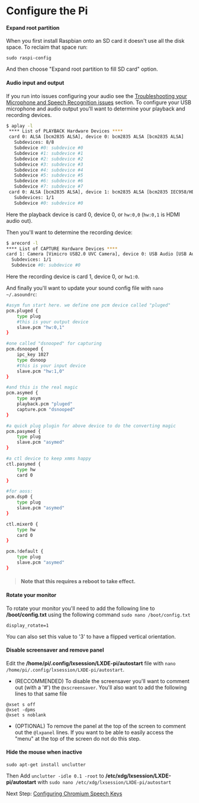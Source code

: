 # Configure the Pi

#### Expand root partition
When you first install Raspbian onto an SD card it doesn't use all the disk space. To reclaim that space run:
```
sudo raspi-config
```
And then choose "Expand root partition to fill SD card" option.

#### Audio input and output
If you run into issues configuring your audio see the [Troubleshooting your Microphone and Speech Recognition issues](troubleshooting.md#microphone_and_speech_recognition_issues) section. To configure your USB microphone and audio output you'll want to determine your playback and recording devices. 

``` bash
$ aplay -l
 **** List of PLAYBACK Hardware Devices ****
 card 0: ALSA [bcm2835 ALSA], device 0: bcm2835 ALSA [bcm2835 ALSA]
   Subdevices: 8/8
   Subdevice #0: subdevice #0
   Subdevice #1: subdevice #1
   Subdevice #2: subdevice #2
   Subdevice #3: subdevice #3
   Subdevice #4: subdevice #4
   Subdevice #5: subdevice #5
   Subdevice #6: subdevice #6
   Subdevice #7: subdevice #7
 card 0: ALSA [bcm2835 ALSA], device 1: bcm2835 ALSA [bcm2835 IEC958/HDMI]
   Subdevices: 1/1
   Subdevice #0: subdevice #0
```
Here the playback device is card 0, device 0, or `hw:0,0` (`hw:0,1` is HDMI audio out).

Then you'll want to determine the recording device:
``` bash
$ arecord -l
**** List of CAPTURE Hardware Devices ****
card 1: Camera [Vimicro USB2.0 UVC Camera], device 0: USB Audio [USB Audio]
  Subdevices: 1/1
  Subdevice #0: subdevice #0
```
Here the recording device is card 1, device 0, or `hw1:0`.


And finally you'll want to update your sound config file with `nano ~/.asoundrc`:

``` bash
#asym fun start here. we define one pcm device called "pluged"
pcm.pluged {
    type plug
    #this is your output device
    slave.pcm "hw:0,1"
}

#one called "dsnooped" for capturing
pcm.dsnooped {
    ipc_key 1027
    type dsnoop
    #this is your input device
    slave.pcm "hw:1,0"
}

#and this is the real magic
pcm.asymed {
    type asym
    playback.pcm "pluged"
    capture.pcm "dsnooped"
}

#a quick plug plugin for above device to do the converting magic
pcm.pasymed {
    type plug
    slave.pcm "asymed"
}

#a ctl device to keep xmms happy
ctl.pasymed {
    type hw
    card 0
}

#for aoss:
pcm.dsp0 {
    type plug
    slave.pcm "asymed"
}

ctl.mixer0 {
    type hw
    card 0
}

pcm.!default {
    type plug
    slave.pcm "asymed"
}
```

> #### Note that this requires a reboot to take effect.

#### Rotate your monitor
To rotate your monitor you'll need to add the following line to **/boot/config.txt** using the following command ```sudo nano /boot/config.txt```
```
display_rotate=1
```
You can also set this value to '3' to have a flipped vertical orientation. 

#### Disable screensaver and remove panel
Edit the **/home/pi/.config/lxsession/LXDE-pi/autostart** file with `nano /home/pi/.config/lxsession/LXDE-pi/autostart`.
* (RECCOMMENDED) To disable the screensaver you'll want to comment out (with a '#') the `@xscreensaver`. You'll also want to add the following lines to that same file
```
@xset s off
@xset -dpms
@xset s noblank
```
* (OPTIONAL) To remove the panel at the top of the screen to comment out the `@lxpanel` lines. If you want to be able to easily access the "menu" at the top of the screen do not do this step.
 

#### Hide the mouse when inactive
```
sudo apt-get install unclutter
```
Then Add `unclutter -idle 0.1 -root` to **/etc/xdg/lxsession/LXDE-pi/autostart** with `sudo nano /etc/xdg/lxsession/LXDE-pi/autostart`

Next Step: [Configuring Chromium Speech Keys](chromium_speech_keys.md)
